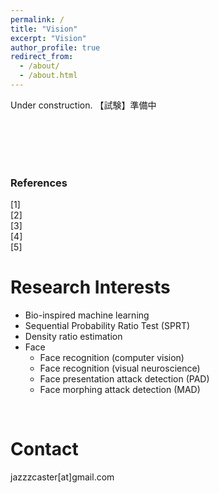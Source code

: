 ```yaml
---
permalink: /
title: "Vision"
excerpt: "Vision"
author_profile: true
redirect_from: 
  - /about/
  - /about.html
---
```


Under construction.
【試験】準備中  
  
<br>
<br>
<br>
<br>

### References
[1]  
[2]  
[3]  
[4]  
[5]  

# Research Interests  
- Bio-inspired machine learning  
- Sequential Probability Ratio Test (SPRT)
- Density ratio estimation
- Face
  - Face recognition (computer vision)
  - Face recognition (visual neuroscience)
  - Face presentation attack detection (PAD)
  - Face morphing attack detection (MAD)
<br>  

# Contact  
jazzzcaster[at]gmail.com  

<br>
<br>
<br>
<br>
<br>
<br>
<br>
<br>
<br>
<br>
<br>
<br>
<br>
<br>
<br>
<br>
<br>
<br>
<br>
<br>